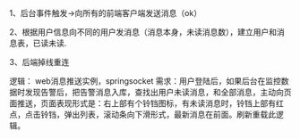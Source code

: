 1、后台事件触发->向所有的前端客户端发送消息（ok）

2、根据用户信息向不同的用户发消息（消息本身，未读消息数），建立用户和消息表，已读未读.

3、后端掉线重连



逻辑：
web消息推送实例，springsocket
需求：用户登陆后，如果后台在监控数据时发现告警后，把告警消息入库，查找出用户未读消息，和全部消息，主动向页面推送，页面表现形式是：右上部有个铃铛图标，有未读消息时，铃铛上部有红点，点击铃铛，弹出列表，滚动条向下滑形式，最新消息在前面。刷新重载此逻辑。